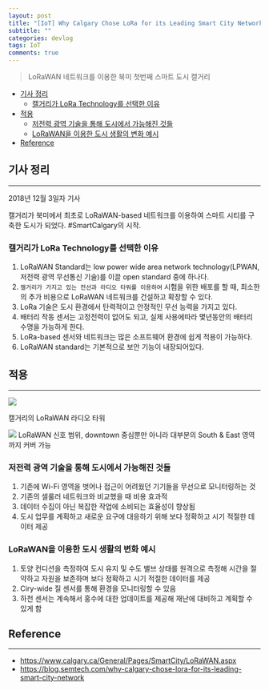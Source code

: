 ```yaml
---
layout: post
title: "[IoT] Why Calgary Chose LoRa for its Leading Smart City Network"
subtitle: ""
categories: devlog
tags: IoT
comments: true
---
```


> LoRaWAN 네트워크를 이용한 북미 첫번째 스마트 도시 캘거리

- [기사 정리](#%ea%b8%b0%ec%82%ac-%ec%a0%95%eb%a6%ac)
  - [캘거리가 LoRa Technology를 선택한 이유](#%ec%ba%98%ea%b1%b0%eb%a6%ac%ea%b0%80-lora-technology%eb%a5%bc-%ec%84%a0%ed%83%9d%ed%95%9c-%ec%9d%b4%ec%9c%a0)
- [적용](#%ec%a0%81%ec%9a%a9)
  - [저전력 광역 기술을 통해 도시에서 가능해진 것들](#%ec%a0%80%ec%a0%84%eb%a0%a5-%ea%b4%91%ec%97%ad-%ea%b8%b0%ec%88%a0%ec%9d%84-%ed%86%b5%ed%95%b4-%eb%8f%84%ec%8b%9c%ec%97%90%ec%84%9c-%ea%b0%80%eb%8a%a5%ed%95%b4%ec%a7%84-%ea%b2%83%eb%93%a4)
  - [LoRaWAN을 이용한 도시 생활의 변화 예시](#lorawan%ec%9d%84-%ec%9d%b4%ec%9a%a9%ed%95%9c-%eb%8f%84%ec%8b%9c-%ec%83%9d%ed%99%9c%ec%9d%98-%eb%b3%80%ed%99%94-%ec%98%88%ec%8b%9c)
- [Reference](#reference)


## 기사 정리 
***

2018년 12월 3일자 기사

캘거리가 북미에서 최초로 LoRaWAN-based 네트워크를 이용하여 스마트 시티를 구축한 도시가 되었다. #SmartCalgary의 시작.

### 캘거리가 LoRa Technology를 선택한 이유
1. LoRaWAN Standard는 low power wide area network technology(LPWAN, 저전력 광역 무선통신 기술)를 이끌 open standard 중에 하나다. 
2. ``캘거리가 가지고 있는 전선과 라디오 타워를 이용하여`` 시험을 위한 배포를 할 때, 최소한의 추가 비용으로 LoRaWAN 네트워크를 건설하고 확장할 수 있다. 
3. LoRa 기술은 도시 환경에서 탄력적이고 안정적인 무선 능력을 가지고 있다.
4. 배터리 작동 센서는 고정전력이 없어도 되고, 실제 사용에따라 몇년동안의 배터리 수명을 가능하게 한다. 
5. LoRa-based 센서와 네트워크는 많은 소프트웨어 환경에 쉽게 적용이 가능하다.
6. LoRaWAN standard는 기본적으로 보안 기능이 내장되어있다.

## 적용
***
 
![](https://www.calgary.ca/General/PublishingImages/Smart%20city/LoRaWan_radiotower1.jpg)

캘거리의 LoRaWAN 라디오 타워

![](https://www.calgary.ca/General/PublishingImages/Smart%20city/LoRaWan_signalcoveragemap.png)
LoRaWAN 신호 범위, downtown 중심뿐만 아니라 대부분의 South & East 영역까지 커버 가능 

### 저전력 광역 기술을 통해 도시에서 가능해진 것들
1. 기존에 Wi-Fi 영역을 벗어나 접근이 어려웠던 기기들을 무선으로 모니터링하는 것
2. 기존의 셀룰러 네트워크와 비교했을 때 비용 효과적
3. 데이터 수집이 아닌 복잡한 작업에 소비되는 효율성이 향상됨
4. 도시 업무를 계획하고 새로운 요구에 대응하기 위해 보다 정확하고 시기 적절한 데이터 제공

### LoRaWAN을 이용한 도시 생활의 변화 예시
1. 토양 컨디션을 측정하여 도시 유지 및 수도 밸브 상태를 원격으로 측정해 시간을 절약하고 자원을 보존하며 보다 정확하고 시기 적절한 데이터를 제공
2. Ciry-wide 질 센서를 통해 환경을 모니터링할 수 있음
3. 하천 센서는 계속해서 홍수에 대한 업데이트를 제공해 재난에 대비하고 계획할 수 있게 함

## Reference
***

* https://www.calgary.ca/General/Pages/SmartCity/LoRaWAN.aspx
* https://blog.semtech.com/why-calgary-chose-lora-for-its-leading-smart-city-network
